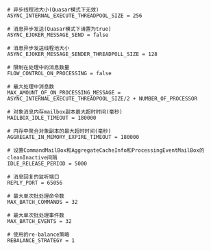 
	# 异步线程池大小(Quasar模式下无效)
	ASYNC_INTERNAL_EXECUTE_THREADPOOL_SIZE = 256
	
	# 消息异步发送(Quasar模式下请置为true)
	ASYNC_EJOKER_MESSAGE_SEND = false
	
	# 消息异步发送线程池大小
	ASYNC_EJOKER_MESSAGE_SENDER_THREADPOLL_SIZE = 128
	
	# 限制在处理中的消息数量
	FLOW_CONTROL_ON_PROCESSING = false
	
	# 最大处理中消息数
	MAX_AMOUNT_OF_ON_PROCESSING_MESSAGE = ASYNC_INTERNAL_EXECUTE_THREADPOOL_SIZE/2 + NUMBER_OF_PROCESSOR
			
	# 对象消息内存mailbox副本最大超时时间(毫秒)
	MAILBOX_IDLE_TIMEOUT = 180000
			
	# 内存中聚合对象副本的最大超时时间(毫秒)
	AGGREGATE_IN_MEMORY_EXPIRE_TIMEOUT = 180000
	
	# 设置CommandMailBox和AggregateCacheInfo和ProcessingEventMailBox的cleanInactive间隔 
	IDLE_RELEASE_PERIOD = 5000
			
	# 消息回复的监听端口
	REPLY_PORT = 65056
	
	# 最大单次批处理命令数
	MAX_BATCH_COMMANDS = 32
			
	# 最大单次批处理事件数
	MAX_BATCH_EVENTS = 32
	
	# 使用的re-balance策略
	REBALANCE_STRATEGY = 1


